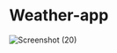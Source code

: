 # Weather-app
![Screenshot (20)](https://github.com/user-attachments/assets/11418dad-fbc7-4bb8-9011-dc102214d4d2)
